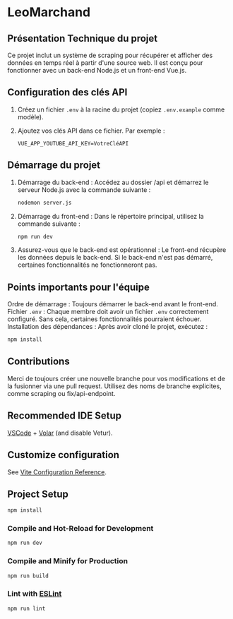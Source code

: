 # LeoMarchand

## Présentation Technique du projet
Ce projet inclut un système de scraping pour récupérer et afficher des données en temps réel à partir d'une source web. Il est conçu pour fonctionner avec un back-end Node.js et un front-end Vue.js.

## Configuration des clés API

1. Créez un fichier `.env` à la racine du projet (copiez `.env.example` comme modèle).
2. Ajoutez vos clés API dans ce fichier. Par exemple :

   ```env
   VUE_APP_YOUTUBE_API_KEY=VotreCléAPI
   ```

## Démarrage du projet

1. Démarrage du back-end :
Accédez au dossier /api et démarrez le serveur Node.js avec la commande suivante :

   ```bash
   nodemon server.js
   ```

2. Démarrage du front-end :
Dans le répertoire principal, utilisez la commande suivante :

    ```bash
    npm run dev
    ```

3. Assurez-vous que le back-end est opérationnel :
Le front-end récupère les données depuis le back-end. Si le back-end n'est pas démarré, certaines fonctionnalités ne fonctionneront pas.

## Points importants pour l'équipe

Ordre de démarrage : Toujours démarrer le back-end avant le front-end.
Fichier `.env` : Chaque membre doit avoir un fichier `.env` correctement configuré. Sans cela, certaines fonctionnalités pourraient échouer.
Installation des dépendances : Après avoir cloné le projet, exécutez :

   ```bash
   npm install
   ```

## Contributions
Merci de toujours créer une nouvelle branche pour vos modifications et de la fusionner via une pull request. Utilisez des noms de branche explicites, comme scraping ou fix/api-endpoint.

## Recommended IDE Setup

[VSCode](https://code.visualstudio.com/) + [Volar](https://marketplace.visualstudio.com/items?itemName=Vue.volar) (and disable Vetur).

## Customize configuration

See [Vite Configuration Reference](https://vite.dev/config/).

## Project Setup

```sh
npm install
```

### Compile and Hot-Reload for Development

```sh
npm run dev
```

### Compile and Minify for Production

```sh
npm run build
```

### Lint with [ESLint](https://eslint.org/)

```sh
npm run lint
```
